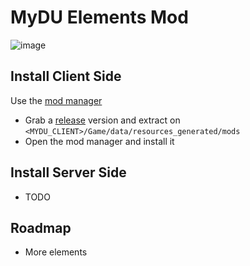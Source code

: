 # MyDU Elements Mod

![image](https://github.com/user-attachments/assets/6b1df5d1-fa98-4fcf-8d83-18a2b968bda7)


## Install Client Side

Use the [mod manager](https://github.com/VoidRunner87/mydu_mod_manager)

* Grab a [release](../../releases) version and extract on `<MYDU_CLIENT>/Game/data/resources_generated/mods`
* Open the mod manager and install it

## Install Server Side

* TODO

## Roadmap

* More elements
